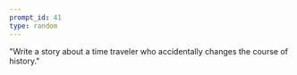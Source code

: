 ```yaml
---
prompt_id: 41
type: random
---
```


"Write a story about a time traveler who accidentally changes the course of history."
